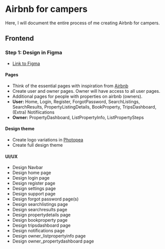 # Airbnb for campers
Here, I will document the entire process of me creating Airbnb for campers.

## Frontend
### Step 1: Design in Figma
- [Link to Figma](https://www.figma.com/design/qVHicDrQJj22ktJG8Av48w/Airbnb-for-camper?node-id=2-71&p=f&t=AJjb20UqEfiH6Hvo-0)


#### Pages
- Think of the essential pages with inspiration from [Airbnb](https://airbnb.com) 
- Create user and owner pages. Owner will have access to all user pages. 
- Additional pages for people with properties on airbnb (owners).
- **User:** Home, Login, Register, ForgotPassword, SearchListings, SearchResults, PropertyListingDetails, BookProperty, TripsDashboard, (Extra) Notifiications
- **Owner:** PropertyDashboard, ListPropertyInfo, ListPropertySteps

#### Design theme

- Create logo variations in [Photopea](https://www.photopea.com/)
- Create full design theme


#### UI/UX
- Design Navbar
- Design home page
- Design login page
- Design register page
- Design settings page
- Design support page
- Design forgot password page(s)
- Design searchlistings page
- Design searchresults page
- Design propertydetails page
- Design bookproperty page
- Design tripsdashboard page
- Design notifications page
- Design owner_listpropertyinfo page
- Design owner_propertydashboard page